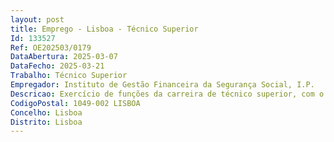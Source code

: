 ```yaml
--- 
layout: post
title: Emprego - Lisboa - Técnico Superior
Id: 133527
Ref: OE202503/0179
DataAbertura: 2025-03-07
DataFecho: 2025-03-21
Trabalho: Técnico Superior
Empregador: Instituto de Gestão Financeira da Segurança Social, I.P.
Descricao: Exercício de funções da carreira de técnico superior, com o grau de complexidade 3, integrado no Gabinete de Auditoria do Sistema de Segurança Social, compreendendo as seguintes atividades   Realizar ações de auditoria a instituições, fundos e processos no perímetro da conta da segurança social   Acompanhar as auditorias externas e colaborar na elaboração dos contraditórios   Monitorizar a implementação das recomendações aceites   Contribuir para a melhoria do sistema de controlo interno e reportar os principais resultados ao Conselho Coordenador do SCI da administração financeira do Estado   Utilização  de programas informáticos, em especial, Microsoft Word, Excel e Outlook.
CodigoPostal: 1049-002 LISBOA
Concelho: Lisboa
Distrito: Lisboa
--- 
```

